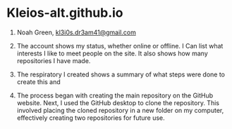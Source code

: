# Kleios-alt.github.io
1. Noah Green, kl3i0s.dr3am41@gmail.com

2. The account shows my status, whether online or offline. I Can list what interests I like to meet people on the site. It also shows how many repositories I have made. 

3. The respiratory I created shows a summary of what steps were done to create this and 
 
4. The process began with creating the main repository on the GitHub website. Next, I used the GitHub desktop to clone the repository. This involved placing the cloned repository in a new folder on my computer, effectively creating two repositories for future use.

